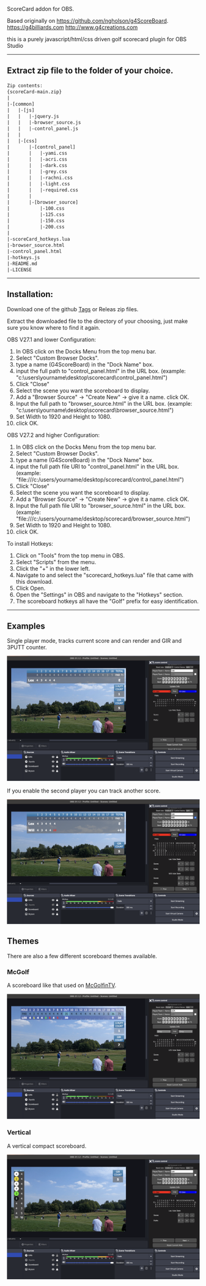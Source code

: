 ScoreCard addon for OBS.

Based originally on https://github.com/ngholson/g4ScoreBoard.
https://g4billiards.com http://www.g4creations.com

this is a purely javascript/html/css driven golf scorecard plugin for OBS Studio

-------------------------------------------------------------

## Extract zip file to the folder of your choice.<br>

```
Zip contents:
{scoreCard-main.zip}
|
|-[common]
|   |-[js]
|   |   |-jquery.js
|   |   |-browser_source.js
|   |   |-control_panel.js
|   |
|   |-[css]
|       |-[control_panel]
|       |   |-yami.css
|       |   |-acri.css
|       |   |-dark.css
|       |   |-grey.css
|       |   |-rachni.css
|       |   |-light.css
|       |   |-required.css
|       |
|       |-[browser_source]
|           |-100.css
|           |-125.css
|           |-150.css
|           |-200.css
|
|-scoreCard_hotkeys.lua
|-browser_source.html
|-control_panel.html
|-hotkeys.js
|-README.md
|-LICENSE

```
--------------------------------------------------------------

## Installation:

Download one of the github [Tags](https://github.com/stffrdhrn/obsScorecard/tags)
or Releas zip files.

Extract the downloaded file to the directory of your choosing,
just make sure you know where to find it again.

OBS V27.1 and lower Configuration:

 1. In OBS click on the Docks Menu from the top menu bar.
 2. Select "Custom Browser Docks".
 3. type a name (G4ScoreBoard) in the "Dock Name" box.
 4. input the full path to "control_panel.html" in the URL box.
   (example: "c:\users\yourname\desktop\scorecard\control_panel.html")
 5. Click "Close"
 6. Select the scene you want the scoreboard to display.
 7. Add a "Browser Source" -> "Create New" -> give it a name. click OK.
 8. Input the full path to "browser_source.html" in the URL box.
   (example: "c:\users\yourname\desktop\scorecard\browser_source.html")
 9. Set Width to 1920 and Height to 1080.
 10. click OK.

OBS V27.2 and higher Configuration:

 1. In OBS click on the Docks Menu from the top menu bar.
 2. Select "Custom Browser Docks".
 3. type a name (G4ScoreBoard) in the "Dock Name" box.
 4. input the full path file URI to "control_panel.html" in the URL box.
   (example: "file:///c:/users/yourname/desktop/scorecard/control_panel.html")
 5. Click "Close"
 6. Select the scene you want the scoreboard to display.
 7. Add a "Browser Source" -> "Create New" -> give it a name. click OK.
 8. Input the full path file URI to "browser_source.html" in the URL box.
   (example: "file:///c:/users/yourname/desktop/scorecard/browser_source.html")
 9. Set Width to 1920 and Height to 1080.
 10. click OK.


To install Hotkeys:

 1. Click on "Tools" from the top menu in OBS.
 2. Select "Scripts" from the menu.
 3. Click the "+" in the lower left.
 4. Navigate to and select the "scorecard_hotkeys.lua" file that came with this download.
 5. Click Open.
 6. Open the "Settings" in OBS and navigate to the "Hotkeys" section.
 7. The scoreboard hotkeys all have the "Golf" prefix for easy identification.

--------------------------------------------------------------

## Examples

Single player mode, tracks current score and can render and GIR and 3PUTT counter.

![single player widgets](images/single-player.png)

If you enable the second player you can track another score.

![multi player widgets](images/multi-player.png)

## Themes

There are also a few different scoreboard themes available.

### McGolf

A scoreboard like that used on [McGolfinTV](https://www.youtube.com/@McGolfinTV).

![McGolfin TV](images/mcgolf.png)

### Vertical

A vertical compact scoreboard.

![Vertical Scorebaord example](images/vertical.png)
